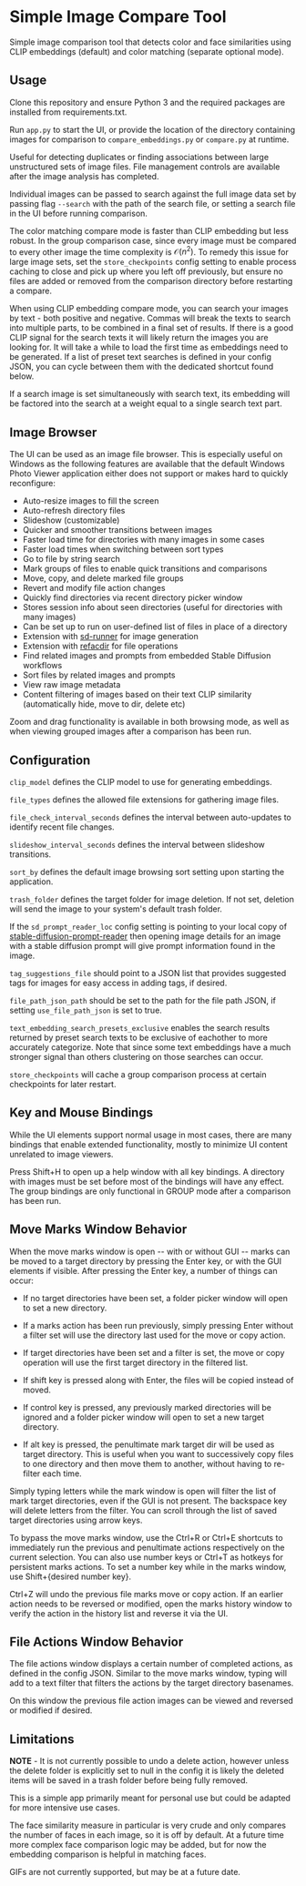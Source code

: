 
# Simple Image Compare Tool

Simple image comparison tool that detects color and face similarities using CLIP embeddings (default) and color matching (separate optional mode).

## Usage

Clone this repository and ensure Python 3 and the required packages are installed from requirements.txt.

Run `app.py` to start the UI, or provide the location of the directory containing images for comparison to `compare_embeddings.py` or `compare.py` at runtime.

Useful for detecting duplicates or finding associations between large unstructured sets of image files. File management controls are available after the image analysis has completed.

Individual images can be passed to search against the full image data set by passing flag `--search` with the path of the search file, or setting a search file in the UI before running comparison.

The color matching compare mode is faster than CLIP embedding but less robust. In the group comparison case, since every image must be compared to every other image the time complexity is $\mathcal{O}(n^2)$. To remedy this issue for large image sets, set the `store_checkpoints` config setting to enable process caching to close and pick up where you left off previously, but ensure no files are added or removed from the comparison directory before restarting a compare.

When using CLIP embedding compare mode, you can search your images by text - both positive and negative. Commas will break the texts to search into multiple parts, to be combined in a final set of results. If there is a good CLIP signal for the search texts it will likely return the images you are looking for. It will take a while to load the first time as embeddings need to be generated. If a list of preset text searches is defined in your config JSON, you can cycle between them with the dedicated shortcut found below.

If a search image is set simultaneously with search text, its embedding will be factored into the search at a weight equal to a single search text part.

## Image Browser

The UI can be used as an image file browser. This is especially useful on Windows as the following features are available that the default Windows Photo Viewer application either does not support or makes hard to quickly reconfigure:
- Auto-resize images to fill the screen
- Auto-refresh directory files
- Slideshow (customizable)
- Quicker and smoother transitions between images
- Faster load time for directories with many images in some cases
- Faster load times when switching between sort types
- Go to file by string search
- Mark groups of files to enable quick transitions and comparisons
- Move, copy, and delete marked file groups
- Revert and modify file action changes
- Quickly find directories via recent directory picker window
- Stores session info about seen directories (useful for directories with many images)
- Can be set up to run on user-defined list of files in place of a directory
- Extension with [sd-runner](https://github.com/tomhallmain/sd-runner) for image generation
- Extension with [refacdir](https://github.com/tomhallmain/refacdir) for file operations
- Find related images and prompts from embedded Stable Diffusion workflows
- Sort files by related images and prompts
- View raw image metadata
- Content filtering of images based on their text CLIP similarity (automatically hide, move to dir, delete etc)

Zoom and drag functionality is available in both browsing mode, as well as when viewing grouped images after a comparison has been run.

## Configuration

`clip_model` defines the CLIP model to use for generating embeddings.

`file_types` defines the allowed file extensions for gathering image files.

`file_check_interval_seconds` defines the interval between auto-updates to identify recent file changes.

`slideshow_interval_seconds` defines the interval between slideshow transitions.

`sort_by` defines the default image browsing sort setting upon starting the application.

`trash_folder` defines the target folder for image deletion. If not set, deletion will send the image to your system's default trash folder.

If the `sd_prompt_reader_loc` config setting is pointing to your local copy of [stable-diffusion-prompt-reader](https://github.com/receyuki/stable-diffusion-prompt-reader) then opening image details for an image with a stable diffusion prompt will give prompt information found in the image.

`tag_suggestions_file` should point to a JSON list that provides suggested tags for images for easy access in adding tags, if desired.

`file_path_json_path` should be set to the path for the file path JSON, if setting `use_file_path_json` is set to true.

`text_embedding_search_presets_exclusive` enables the search results returned by preset search texts to be exclusive of eachother to more accurately categorize. Note that since some text embeddings have a much stronger signal than others clustering on those searches can occur.

`store_checkpoints` will cache a group comparison process at certain checkpoints for later restart.

## Key and Mouse Bindings

While the UI elements support normal usage in most cases, there are many bindings that enable extended functionality, mostly to minimize UI content unrelated to image viewers.

Press Shift+H to open up a help window with all key bindings. A directory with images must be set before most of the bindings will have any effect. The group bindings are only functional in GROUP mode after a comparison has been run.

## Move Marks Window Behavior

When the move marks window is open -- with or without GUI -- marks can be moved to a target directory by pressing the Enter key, or with the GUI elements if visible. After pressing the Enter key, a number of things can occur:

- If no target directories have been set, a folder picker window will open to set a new directory.

- If a marks action has been run previously, simply pressing Enter without a filter set will use the directory last used for the move or copy action.

- If target directories have been set and a filter is set, the move or copy operation will use the first target directory in the filtered list.

- If shift key is pressed along with Enter, the files will be copied instead of moved.

- If control key is pressed, any previously marked directories will be ignored and a folder picker window will open to set a new target directory.

- If alt key is pressed, the penultimate mark target dir will be used as target directory. This is useful when you want to successively copy files to one directory and then move them to another, without having to re-filter each time.

Simply typing letters while the mark window is open will filter the list of mark target directories, even if the GUI is not present. The backspace key will delete letters from the filter. You can scroll through the list of saved target directories using arrow keys.

To bypass the move marks window, use the Ctrl+R or Ctrl+E shortcuts to immediately run the previous and penultimate actions respectively on the current selection. You can also use number keys or Ctrl+T as hotkeys for persistent marks actions. To set a number key while in the marks window, use Shift+{desired number key}.

Ctrl+Z will undo the previous file marks move or copy action. If an earlier action needs to be reversed or modified, open the marks history window to verify the action in the history list and reverse it via the UI.

## File Actions Window Behavior

The file actions window displays a certain number of completed actions, as defined in the config JSON. Similar to the move marks window, typing will add to a text filter that filters the actions by the target directory basenames.

On this window the previous file action images can be viewed and reversed or modified if desired.

## Limitations

**NOTE** - It is not currently possible to undo a delete action, however unless the delete folder is explicitly set to null in the config it is likely the deleted items will be saved in a trash folder before being fully removed.

This is a simple app primarily meant for personal use but could be adapted for more intensive use cases.

The face similarity measure in particular is very crude and only compares the number of faces in each image, so it is off by default. At a future time more complex face comparison logic may be added, but for now the embedding comparison is helpful in matching faces.

GIFs are not currently supported, but may be at a future date.
